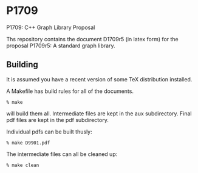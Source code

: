 # P1709
P1709: C++ Graph Library Proposal

Ths repository contains the document D1709r5 (in latex form) for the proposal P1709r5: A standard graph library.

## Building

It is assumed you have a recent version of some TeX distribution installed.

A Makefile has build rules for all of the documents.

```
% make
```
will build them all.  Intermediate files are kept in the aux subdirectory.  Final pdf files are kept in the pdf subdirectory.


Individual pdfs can be built thusly:
```
% make D9901.pdf
```

The intermediate files can all be cleaned up:
```
% make clean
```
